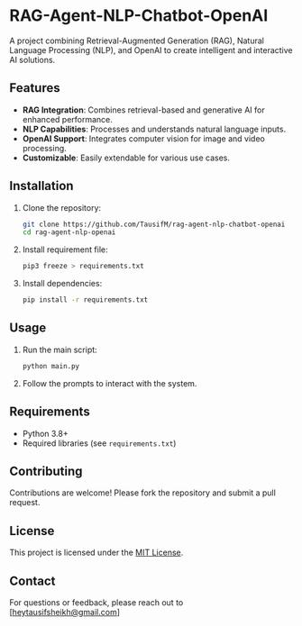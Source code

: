 # RAG-Agent-NLP-Chatbot-OpenAI

A project combining Retrieval-Augmented Generation (RAG), Natural Language Processing (NLP), and OpenAI to create intelligent and interactive AI solutions.

## Features

- **RAG Integration**: Combines retrieval-based and generative AI for enhanced performance.
- **NLP Capabilities**: Processes and understands natural language inputs.
- **OpenAI Support**: Integrates computer vision for image and video processing.
- **Customizable**: Easily extendable for various use cases.

## Installation

1. Clone the repository:
    ```bash
    git clone https://github.com/TausifM/rag-agent-nlp-chatbot-openai
    cd rag-agent-nlp-openai
    ```

2. Install requirement file:
    ```bash
    pip3 freeze > requirements.txt
    ```

3. Install dependencies:
    ```bash
    pip install -r requirements.txt
    ```

## Usage

1. Run the main script:
    ```bash
    python main.py
    ```

2. Follow the prompts to interact with the system.

## Requirements

- Python 3.8+
- Required libraries (see `requirements.txt`)

## Contributing

Contributions are welcome! Please fork the repository and submit a pull request.

## License

This project is licensed under the [MIT License](LICENSE).

## Contact

For questions or feedback, please reach out to [heytausifsheikh@gmail.com]